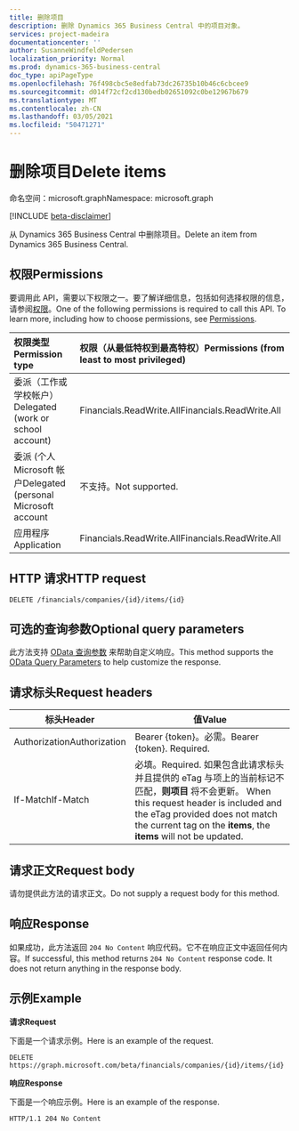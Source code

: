 ```yaml
---
title: 删除项目
description: 删除 Dynamics 365 Business Central 中的项目对象。
services: project-madeira
documentationcenter: ''
author: SusanneWindfeldPedersen
localization_priority: Normal
ms.prod: dynamics-365-business-central
doc_type: apiPageType
ms.openlocfilehash: 76f498cbc5e8edfab73dc26735b10b46c6cbcee9
ms.sourcegitcommit: d014f72cf2cd130bedb02651092c0be12967b679
ms.translationtype: MT
ms.contentlocale: zh-CN
ms.lasthandoff: 03/05/2021
ms.locfileid: "50471271"
---
```

# <a name="delete-items"></a><span data-ttu-id="8da58-103">删除项目</span><span class="sxs-lookup"><span data-stu-id="8da58-103">Delete items</span></span>

<span data-ttu-id="8da58-104">命名空间：microsoft.graph</span><span class="sxs-lookup"><span data-stu-id="8da58-104">Namespace: microsoft.graph</span></span>

[!INCLUDE [beta-disclaimer](../../includes/beta-disclaimer.md)]

<span data-ttu-id="8da58-105">从 Dynamics 365 Business Central 中删除项目。</span><span class="sxs-lookup"><span data-stu-id="8da58-105">Delete an item from Dynamics 365 Business Central.</span></span>

## <a name="permissions"></a><span data-ttu-id="8da58-106">权限</span><span class="sxs-lookup"><span data-stu-id="8da58-106">Permissions</span></span>
<span data-ttu-id="8da58-p101">要调用此 API，需要以下权限之一。要了解详细信息，包括如何选择权限的信息，请参阅[权限](/graph/permissions-reference)。</span><span class="sxs-lookup"><span data-stu-id="8da58-p101">One of the following permissions is required to call this API. To learn more, including how to choose permissions, see [Permissions](/graph/permissions-reference).</span></span>

|<span data-ttu-id="8da58-109">权限类型</span><span class="sxs-lookup"><span data-stu-id="8da58-109">Permission type</span></span> |<span data-ttu-id="8da58-110">权限（从最低特权到最高特权）</span><span class="sxs-lookup"><span data-stu-id="8da58-110">Permissions (from least to most privileged)</span></span>|
|:---------------|:------------------------------------------|
|<span data-ttu-id="8da58-111">委派（工作或学校帐户）</span><span class="sxs-lookup"><span data-stu-id="8da58-111">Delegated (work or school account)</span></span>|<span data-ttu-id="8da58-112">Financials.ReadWrite.All</span><span class="sxs-lookup"><span data-stu-id="8da58-112">Financials.ReadWrite.All</span></span> |
|<span data-ttu-id="8da58-113">委派 (个人 Microsoft 帐户</span><span class="sxs-lookup"><span data-stu-id="8da58-113">Delegated (personal Microsoft account</span></span>|<span data-ttu-id="8da58-114">不支持。</span><span class="sxs-lookup"><span data-stu-id="8da58-114">Not supported.</span></span>|
|<span data-ttu-id="8da58-115">应用程序</span><span class="sxs-lookup"><span data-stu-id="8da58-115">Application</span></span>|<span data-ttu-id="8da58-116">Financials.ReadWrite.All</span><span class="sxs-lookup"><span data-stu-id="8da58-116">Financials.ReadWrite.All</span></span>|

## <a name="http-request"></a><span data-ttu-id="8da58-117">HTTP 请求</span><span class="sxs-lookup"><span data-stu-id="8da58-117">HTTP request</span></span>
```
DELETE /financials/companies/{id}/items/{id}
```

## <a name="optional-query-parameters"></a><span data-ttu-id="8da58-118">可选的查询参数</span><span class="sxs-lookup"><span data-stu-id="8da58-118">Optional query parameters</span></span>
<span data-ttu-id="8da58-119">此方法支持 [OData 查询参数](/graph/query-parameters) 来帮助自定义响应。</span><span class="sxs-lookup"><span data-stu-id="8da58-119">This method supports the [OData Query Parameters](/graph/query-parameters) to help customize the response.</span></span>

## <a name="request-headers"></a><span data-ttu-id="8da58-120">请求标头</span><span class="sxs-lookup"><span data-stu-id="8da58-120">Request headers</span></span>
|<span data-ttu-id="8da58-121">标头</span><span class="sxs-lookup"><span data-stu-id="8da58-121">Header</span></span>       |<span data-ttu-id="8da58-122">值</span><span class="sxs-lookup"><span data-stu-id="8da58-122">Value</span></span>                    |
|-------------|-------------------------|
|<span data-ttu-id="8da58-123">Authorization</span><span class="sxs-lookup"><span data-stu-id="8da58-123">Authorization</span></span>|<span data-ttu-id="8da58-p102">Bearer {token}。必需。</span><span class="sxs-lookup"><span data-stu-id="8da58-p102">Bearer {token}. Required.</span></span>|
|<span data-ttu-id="8da58-126">If-Match</span><span class="sxs-lookup"><span data-stu-id="8da58-126">If-Match</span></span>     |<span data-ttu-id="8da58-127">必填。</span><span class="sxs-lookup"><span data-stu-id="8da58-127">Required.</span></span> <span data-ttu-id="8da58-128">如果包含此请求标头并且提供的 eTag 与项上的当前标记不匹配，**则项目** 将不会更新。 </span><span class="sxs-lookup"><span data-stu-id="8da58-128">When this request header is included and the eTag provided does not match the current tag on the **items**, the **items** will not be updated.</span></span> |

## <a name="request-body"></a><span data-ttu-id="8da58-129">请求正文</span><span class="sxs-lookup"><span data-stu-id="8da58-129">Request body</span></span>
<span data-ttu-id="8da58-130">请勿提供此方法的请求正文。</span><span class="sxs-lookup"><span data-stu-id="8da58-130">Do not supply a request body for this method.</span></span>

## <a name="response"></a><span data-ttu-id="8da58-131">响应</span><span class="sxs-lookup"><span data-stu-id="8da58-131">Response</span></span>
<span data-ttu-id="8da58-p104">如果成功，此方法返回 ```204 No Content``` 响应代码。它不在响应正文中返回任何内容。</span><span class="sxs-lookup"><span data-stu-id="8da58-p104">If successful, this method returns ```204 No Content``` response code. It does not return anything in the response body.</span></span>

## <a name="example"></a><span data-ttu-id="8da58-134">示例</span><span class="sxs-lookup"><span data-stu-id="8da58-134">Example</span></span>

<span data-ttu-id="8da58-135">**请求**</span><span class="sxs-lookup"><span data-stu-id="8da58-135">**Request**</span></span>

<span data-ttu-id="8da58-136">下面是一个请求示例。</span><span class="sxs-lookup"><span data-stu-id="8da58-136">Here is an example of the request.</span></span>
```http
DELETE https://graph.microsoft.com/beta/financials/companies/{id}/items/{id}
```

<span data-ttu-id="8da58-137">**响应**</span><span class="sxs-lookup"><span data-stu-id="8da58-137">**Response**</span></span>

<span data-ttu-id="8da58-138">下面是一个响应示例。</span><span class="sxs-lookup"><span data-stu-id="8da58-138">Here is an example of the response.</span></span> 

```http
HTTP/1.1 204 No Content
```



